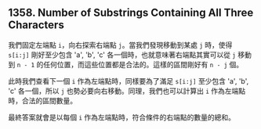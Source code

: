 ## 1358. Number of Substrings Containing All Three Characters

我們固定左端點 `i`，向右探索右端點 `j`。當我們發現移動到某處 `j` 時，使得 `s[i:j]` 剛好至少包含 'a', 'b', 'c' 各一個時，也就意味著右端點其實可以從 `j` 移動到 `n - 1` 的任何位置，而這些位置都是合法的。這樣的區間剛好有 `n - j` 個。

此時我們查看下一個 `i` 作為左端點時，同樣要為了滿足 `s[i:j]` 至少包含 'a', 'b', 'c' 各一個，所以 `j` 也勢必要向右移動。同理，我們也可以計算出 `i` 作為左端點時，合法的區間數量。

最終答案就會是以每個 `i` 作為左端點時，符合條件的右端點的數量的總和。
